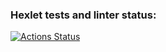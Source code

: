 ### Hexlet tests and linter status:
[![Actions Status](https://github.com/kyrysh/frontend-project-lvl3/workflows/hexlet-check/badge.svg)](https://github.com/kyrysh/frontend-project-lvl3/actions)